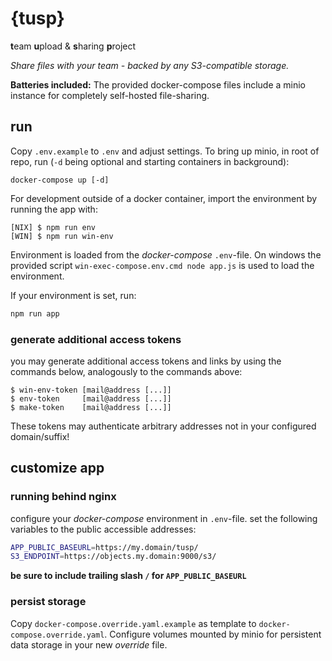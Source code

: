 # {tusp}
**t**eam **u**pload & **s**haring **p**roject

*Share files with your team - backed by any S3-compatible storage.*

**Batteries included:** The provided docker-compose files include a minio instance for completely self-hosted file-sharing.

## run
Copy `.env.example` to `.env` and adjust settings. To bring up minio, in root of repo, run (`-d` being optional and starting containers in background):
```
docker-compose up [-d]
```
For development outside of a docker container, import the environment by running the app with:
```
[NIX] $ npm run env
[WIN] $ npm run win-env
```
Environment is loaded from the *docker-compose* `.env`-file. On windows the provided script `win-exec-compose.env.cmd node app.js` is used to load the environment.

If your environment is set, run:
```bash
npm run app
```

### generate additional access tokens
you may generate additional access tokens and links by using the commands below, analogously to the commands above:
```
$ win-env-token [mail@address [...]]
$ env-token     [mail@address [...]]
$ make-token    [mail@address [...]]
```
These tokens may authenticate arbitrary addresses not in your configured domain/suffix!

## customize app
### running behind nginx
configure your *docker-compose* environment in `.env`-file. set the following variables to the public accessible addresses:
```bash
APP_PUBLIC_BASEURL=https://my.domain/tusp/
S3_ENDPOINT=https://objects.my.domain:9000/s3/
```
**be sure to include trailing slash `/` for `APP_PUBLIC_BASEURL`**

### persist storage
Copy `docker-compose.override.yaml.example` as template to `docker-compose.override.yaml`. Configure volumes mounted by minio for persistent data storage in your new *override* file.

